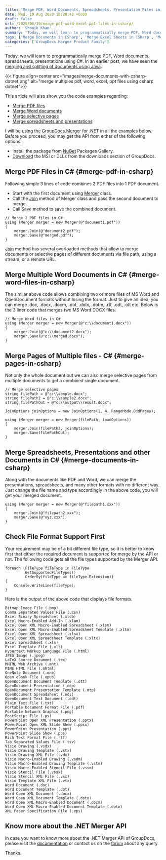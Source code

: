 ```yaml
---
title: 'Merge PDF, Word Documents, Spreadsheets, Presentation Files in C#'
date: Wed, 19 Aug 2020 18:20:42 +0000
draft: false
url: /2020/08/19/merge-pdf-word-excel-ppt-files-in-csharp/
author: 'Shoaib Khan'
summary: 'Today, we will learn to programmatically merge PDF, Word documents, spreadsheets, presentations using C#. In an earlier post, we have seen the [merging and splitting of documents using Java][1].'
tags: ['Merge Documents in CSharp', 'Merge Excel Sheets in CSharp', 'Merge PDF Files in CSharp', 'Merge PPT PPTX in CSharp', 'Merge Word Docs in CSharp']
categories: ['GroupDocs.Merger Product Family']
---
```


Today, we will learn to programmatically merge PDF, Word documents, spreadsheets, presentations using C#. In an earlier post, we have seen the [merging and splitting of documents using Java][2].



{{< figure align=center src="images/merge-documents-with-csharp-dotnet.png" alt="merge multiples pdf, word, excel, ppt files using csharp dotnet">}}


This article will also show you the code examples regarding:

*   [Merge PDF files][3]
*   [Merge Word documents][4]
*   [Merge selective pages][5]
*   [Merge spreadsheets and presentations][6]

I will be using the [GroupDocs.Merger for .NET][7] in all the examples below. Before you proceed, you may get the API from either of the following options:

*   Install the package from [NuGet][8] Packages Gallery.
*   [Download][9] the MSI or DLLs from the downloads section of GroupDocs.

## Merge PDF Files in C# {#merge-pdf-in-csharp}

Following simple 3 lines of code combines 2 PDF files into 1 PDF document.

*   Start with the first document using [Merger][10] class.
*   Call the [Join][11] method of Merger class and pass the second document to merge.
*   Call [Save][12] method to save the combined document.

```
// Merge 2 PDF files in C#
using (Merger merger = new Merger(@"document1.pdf"))
{
    merger.Join(@"document2.pdf");
    merger.Save(@"merged.pdf");
}
```

[Join][13] method has several overloaded methods that allow to merge documents or selective pages of different documents via file path, using a stream, or a remote URL.

## Merge Multiple Word Documents in C# {#merge-word-files-in-csharp}

The similar above code allows combining two or more files of MS Word and OpenDocument formats without losing the format. Just to give an idea, you can merge .doc, .docx, .docm, .dot, .dotx, .dotm, .rtf, .odt, .ott etc. Below is the 3 liner code that merges two MS Word DOCX files.

```
// Merge Word files in C#
using (Merger merger = new Merger(@"c:\\document1.docx"))
{
    merger.Join(@"c:\\document2.docx");
    merger.Save(@"c:\\merged.docx");
}
```

## Merge Pages of Multiple files - C# {#merge-pages-in-csharp}

Not only the whole document but we can also merge selective pages from multiple documents to get a combined single document.

```
// Merge selective pages
string filePath = @"c:\\sample.docx";
string filePath2 = @"c:\\sample2.docx";
string filePathOut = @"c:\\output\\result.docx";

JoinOptions joinOptions = new JoinOptions(1, 4, RangeMode.OddPages);

using (Merger merger = new Merger(filePath, loadOptions))
{
    merger.Join(filePath2, joinOptions);
    merger.Save(filePathOut);
}
```

## Merge Spreadsheets, Presentations and other Documents in C# {#merge-documents-in-csharp}

Along with the documents like PDF and Word, we can merge the presentations, spreadsheets, and many other formats with no different way. Just change the file name and type accordingly in the above code, you will get your merged document.

```
using (Merger merger = new Merger(@"filepath1.xxx"))
{
    merger.Join(@"filepath2.xxx");
    merger.Save(@"xyz.xxx");
}
```

## Check File Format Support First

Your requirement may be of a bit different file type, so it is better to know first that either the required document is supported for merge by the API or not. The following code gets all the file types supported by the Merger API.

```
foreach (FileType fileType in FileType
        .GetSupportedFileTypes()
        .OrderBy(fileType => fileType.Extension))
{
    Console.WriteLine(fileType);
}
```

Here is the output of the above code that displays file formats.

```
Bitmap Image File (.bmp)
Comma Separated Values File (.csv)
Excel Binary Spreadsheet (.xlsb)
Excel Macro-Enabled Add-In (.xlam)
Excel Open XML Macro-Enabled Spreadsheet (.xlsm)
Excel Open XML Macro-Enabled Spreadsheet Template (.xltm)
Excel Open XML Spreadsheet (.xlsx)
Excel Open XML Spreadsheet Template (.xltx)
Excel Spreadsheet (.xls)
Excel Template File (.xlt)
Hypertext Markup Language File (.html)
JPEG Image (.jpeg)
LaTeX Source Document (.tex)
MHTML Web Archive (.mht)
MIME HTML File (.mhtml)
OneNote Document (.one)
Open eBook File (.epub)
OpenDocument Document Template (.ott)
OpenDocument Presentation (.odp)
OpenDocument Presentation Template (.otp)
OpenDocument Spreadsheet (.ods)
OpenDocument Text Document (.odt)
Plain Text File (.txt)
Portable Document Format File (.pdf)
Portable Network Graphic (.png)
PostScript File (.ps)
PowerPoint Open XML Presentation (.pptx)
PowerPoint Open XML Slide Show (.ppsx)
PowerPoint Presentation (.ppt)
PowerPoint Slide Show (.pps)
Rich Text Format File (.rtf)
Tab Separated Values File (.tsv)
Visio Drawing (.vsdx)
Visio Drawing Template (.vstx)
Visio Drawing XML File (.vdx)
Visio Macro-Enabled Drawing (.vsdm)
Visio Macro-Enabled Drawing Template (.vstm)
Visio Macro-Enabled Stencil File (.vssm)
Visio Stencil File (.vssx)
Visio Stencil XML File (.vsx)
Visio Template XML File (.vtx)
Word Document (.doc)
Word Document Template (.dot)
Word Open XML Document (.docx)
Word Open XML Document Template (.dotx)
Word Open XML Macro-Enabled Document (.docm)
Word Open XML Macro-Enabled Document Template (.dotm)
XML Paper Specification File (.xps)
```

## Know more about the .NET Merger API

In case you want to know more about the .NET Merger API of GroupDocs, please visit the [documentation][14] or contact us on the [forum][15] about any query.

Thanks.







[1]: https://blog.groupdocs.com/2020/05/20/merge-pdf-word-excel-powerpoint-documents-in-java/
[2]: https://blog.groupdocs.com/2020/05/20/merge-pdf-word-excel-powerpoint-documents-in-java/
[3]: https://blog.groupdocs.com/2020/08/19/merge-pdf-word-excel-ppt-files-in-csharp/#merge-pdf-in-csharp
[4]: https://blog.groupdocs.com/2020/08/19/merge-pdf-word-excel-ppt-files-in-csharp/#merge-word-files-in-csharp
[5]: https://blog.groupdocs.com/2020/08/19/merge-pdf-word-excel-ppt-files-in-csharp/#merge-pages-in-csharp
[6]: https://blog.groupdocs.com/2020/08/19/merge-pdf-word-excel-ppt-files-in-csharp/#merge-documents-in-csharp
[7]: https://products.groupdocs.com/merger/net
[8]: https://www.nuget.org/packages/GroupDocs.Merger/
[9]: https://downloads.groupdocs.com/merger/net
[10]: https://apireference.groupdocs.com/merger/net/groupdocs.merger/merger
[11]: https://apireference.groupdocs.com/merger/net/groupdocs.merger/merger/methods/join/index
[12]: https://apireference.groupdocs.com/merger/net/groupdocs.merger/merger/methods/save/index
[13]: https://apireference.groupdocs.com/merger/net/groupdocs.merger/merger/methods/join/index
[14]: https://docs.groupdocs.com/merger/net/getting-started/
[15]: https://forum.groupdocs.com/c/merger

